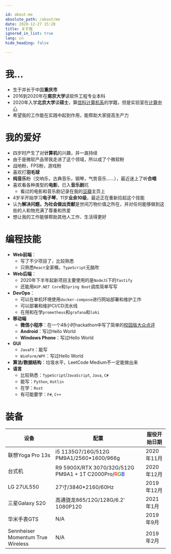 ```yaml
---

id: about-me
absolute_path: /about/me
date: 2020-12-27 15:28
title: 关于我
ignored_in_list: true
lang: cn
hide_heading: false

---
```


<style>
.r { color: red; }
.g { color: green; }
.b { color: blue; }
</style>

# 我...

- 生于并长于中国**重庆市**
- 2016到2020年在**南京大学**读软件工程专业本科
- 2020年入学**北京大学**读**硕士**，算[信科计算机系](https://eecs.pku.edu.cn)的学籍，但是实验室在[计算中心](https://cc.pku.edu.cn)
- 希望我的工作能在实践中起到作用，能帮助大家提高生产力

# 我的爱好

- 四岁时产生了对**计算机**的兴趣，并一直持续
- 由于是微软产品带我走进了这个领域，所以成了个微软粉
- 战地粉，FPS粉，游戏粉
- 喜欢打**羽毛球**
- **纯音乐**粉（交响乐，古典音乐，钢琴，气势音乐……），最近迷上了听**合唱**
- 喜欢看各种类型的**电影**，已入**音乐剧**坑
  - 看过的电影和音乐剧记录在我的[豆瓣](https://www.douban.com/people/183064260)主页上
- 4岁半开始学习**电子琴**，11岁**业余10级**，最近正在重新捡起这个技能
- 认为**解决问题，为社会做出贡献**是世间万物价值之所在，并对任何能够做到这些的人和物充满了尊重和热爱
- 想让我的工作能够帮助其他人工作、生活得更好

# 编程技能

- **Web前端**：
  - 写了不少项目了，比较熟悉
  - 只熟悉`React`全家桶，`TypeScript`无脑吹
- **Web后端**：
  - 2020年下半年起新项目主要使用的是`NodeJS`下的`fastify`
  - 还能用`ASP.NET Core`和`Spring Boot`调库简单写写
- **DevOps**：
  - 可以在单机环境使用`docker-compose`进行网站部署和维护工作
  - 可以部署和维护CI/CD流水线
  - 在用和在学`prometheus`和`grafana`和`loki`
- **移动端**
  - **微信小程序**：在一个48小时hackathon中写了简单的[校园版大众点评](https://github.com/ddadaal/mycanteen-wxmp)
  - **Android**：写过Hello World
  - **Windows Phone**：写过Hello World
- **GUI**
  - `JavaFX`：能写
  - `WinForm/WPF`：写过Hello World
- **算法/数据结构**：垃圾水平，LeetCode Medium不一定能做出来
- **语言**
  - 比较熟悉：`TypeScript`/`JavaScript`, `Java`, `C#`
  - 能写：`Python`, `Kotlin`
  - 在学：`Rust`
  - 有可能要学：`F#`, `C++`

# 装备

| 设备                              | 配置                                           | 服役开始日期   |
| --------------------------------- | ---------------------------------------------- | ---------- |
| 联想Yoga Pro 13s                  | i5 1135G7/16G/512G PM9A1/2560*1600/966g        | 2020年11月 |
| 台式机                            | R9 5900X/RTX 3070/32G/512G PM9A1 + 1T C2000Pro/<span class="r">R</span><span class="g">G</span><span class="b">B</span> | 2020年12月 |
| LG 27UL550                        | 27寸/3840*2160/60Hz                            | 2019年12月 |
| 三星Galaxy S20                    | 高通骁龙865/12G/128G/6.2' 1080P120             | 2021年1月  |
| 华米手表GTS                       | N/A                                            | 2019年9月  |
| Sennheiser Momentum True Wireless | N/A                                            | 2019年2月  |
